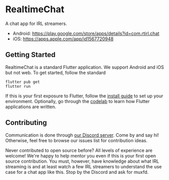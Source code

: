 # RealtimeChat

A chat app for IRL streamers.

- Android: https://play.google.com/store/apps/details?id=com.rtirl.chat
- iOS: https://apps.apple.com/app/id1567720948

## Getting Started

RealtimeChat is a standard Flutter application. We support Android and iOS but not web. To get started, follow the standard

```
flutter pub get
flutter run
```

If this is your first exposure to Flutter, follow the [install guide](https://flutter.dev/docs/get-started/install) to set up your environment. Optionally, go through the [codelab](https://flutter.dev/docs/get-started/codelab) to learn how Flutter applications are written.

## Contributing

Communication is done through [our Discord server](https://discord.gg/UKHJMQs74u). Come by and say hi! Otherwise, feel free to browse our issues list for contribution ideas.

Never contributed to open source before? All levels of experience are welcome! We're happy to help mentor you even if this is your first open source contribution. You must, however, have knowledge about what IRL streaming is and at least watch a few IRL streamers to understand the use case for a chat app like this. Stop by the Discord and ask for muxfd.


